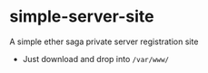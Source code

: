 # simple-server-site
A simple ether saga private server registration site

 - Just download and drop into `/var/www/`
